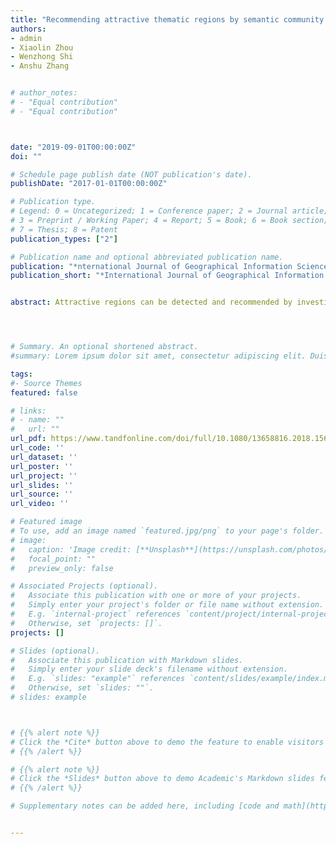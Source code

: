 ```yaml
---
title: "Recommending attractive thematic regions by semantic community detection with multi-sourced VGI data"
authors:
- admin
- Xiaolin Zhou
- Wenzhong Shi
- Anshu Zhang


# author_notes:
# - "Equal contribution"
# - "Equal contribution"



date: "2019-09-01T00:00:00Z"
doi: ""

# Schedule page publish date (NOT publication's date).
publishDate: "2017-01-01T00:00:00Z"

# Publication type.
# Legend: 0 = Uncategorized; 1 = Conference paper; 2 = Journal article;
# 3 = Preprint / Working Paper; 4 = Report; 5 = Book; 6 = Book section;
# 7 = Thesis; 8 = Patent
publication_types: ["2"]

# Publication name and optional abbreviated publication name.
publication: "*nternational Journal of Geographical Information Science*, 33(8): 1520-1544"
publication_short: "*International Journal of Geographical Information Science*, 33(8): 1520-1544"


abstract: Attractive regions can be detected and recommended by investigating users’ online footprints. However, social media data suffers from short noisy text and lack of a-priori knowledge, impeding the usefulness of traditional semantic modelling methods. Another challenge is the need for an effective strategy for the selection/recommendation of candidate regions. To address these challenges, we propose a comprehensive workflow which combines semantic and location information of social media data to recommend thematic urban regions to users with specific interests. This workflow is novel in:(1) developing a data-driven geographic topic modelling method which utilizes the co-occurrence patterns of self-explanatory semantic information to detect semantic communities; (2) proposing a new recommendation strategy with the consideration of region’s spatial scale. The workflow was implemented using a real-world dataset and evaluation conducted at three different levels:semantic representativeness, topic identification and recommendation desirability. The evaluation showed that the semantic communities detected were internally consistent and externally differentiable and that the recommended regions had a high degree of desirability. The work has demonstrated the effectiveness of self-explanatory semantic information for geographic topic modelling and highlighted the importance of including region spatial scale into the model for an effective region recommending strategy.




# Summary. An optional shortened abstract.
#summary: Lorem ipsum dolor sit amet, consectetur adipiscing elit. Duis posuere tellus ac convallis placerat. Proin tincidunt magna sed ex sollicitudin condimentum.

tags:
#- Source Themes
featured: false

# links:
# - name: ""
#   url: ""
url_pdf: https://www.tandfonline.com/doi/full/10.1080/13658816.2018.1563298
url_code: ''
url_dataset: ''
url_poster: ''
url_project: ''
url_slides: ''
url_source: ''
url_video: ''

# Featured image
# To use, add an image named `featured.jpg/png` to your page's folder. 
# image:
#   caption: 'Image credit: [**Unsplash**](https://unsplash.com/photos/jdD8gXaTZsc)'
#   focal_point: ""
#   preview_only: false

# Associated Projects (optional).
#   Associate this publication with one or more of your projects.
#   Simply enter your project's folder or file name without extension.
#   E.g. `internal-project` references `content/project/internal-project/index.md`.
#   Otherwise, set `projects: []`.
projects: []

# Slides (optional).
#   Associate this publication with Markdown slides.
#   Simply enter your slide deck's filename without extension.
#   E.g. `slides: "example"` references `content/slides/example/index.md`.
#   Otherwise, set `slides: ""`.
# slides: example



# {{% alert note %}}
# Click the *Cite* button above to demo the feature to enable visitors to import publication metadata into their reference management software.
# {{% /alert %}}

# {{% alert note %}}
# Click the *Slides* button above to demo Academic's Markdown slides feature.
# {{% /alert %}}

# Supplementary notes can be added here, including [code and math](https://sourcethemes.com/academic/docs/writing-markdown-latex/).


---
```



